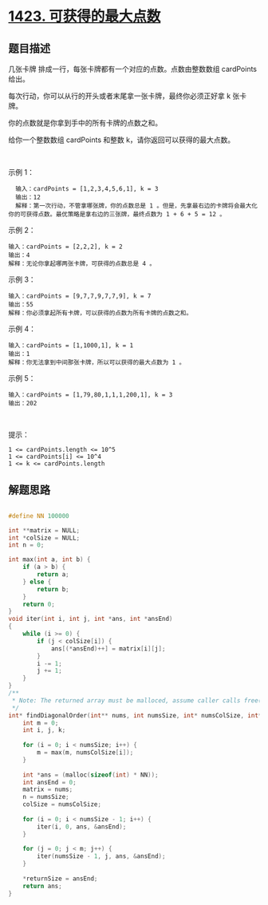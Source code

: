 # [1423. 可获得的最大点数](https://leetcode-cn.com/problems/maximum-points-you-can-obtain-from-cards/)

## 题目描述

几张卡牌 排成一行，每张卡牌都有一个对应的点数。点数由整数数组 cardPoints 给出。

每次行动，你可以从行的开头或者末尾拿一张卡牌，最终你必须正好拿 k 张卡牌。

你的点数就是你拿到手中的所有卡牌的点数之和。

给你一个整数数组 cardPoints 和整数 k，请你返回可以获得的最大点数。

 

示例 1：

      输入：cardPoints = [1,2,3,4,5,6,1], k = 3
      输出：12
      解释：第一次行动，不管拿哪张牌，你的点数总是 1 。但是，先拿最右边的卡牌将会最大化你的可获得点数。最优策略是拿右边的三张牌，最终点数为 1 + 6 + 5 = 12 。

示例 2：

    输入：cardPoints = [2,2,2], k = 2
    输出：4
    解释：无论你拿起哪两张卡牌，可获得的点数总是 4 。

示例 3：

    输入：cardPoints = [9,7,7,9,7,7,9], k = 7
    输出：55
    解释：你必须拿起所有卡牌，可以获得的点数为所有卡牌的点数之和。

示例 4：

    输入：cardPoints = [1,1000,1], k = 1
    输出：1
    解释：你无法拿到中间那张卡牌，所以可以获得的最大点数为 1 。 

示例 5：

    输入：cardPoints = [1,79,80,1,1,1,200,1], k = 3
    输出：202
 

提示：

    1 <= cardPoints.length <= 10^5
    1 <= cardPoints[i] <= 10^4
    1 <= k <= cardPoints.length

## 解题思路

```c

#define NN 100000

int **matrix = NULL;
int *colSize = NULL;
int n = 0;

int max(int a, int b) {
    if (a > b) {
        return a;
    } else {
        return b;
    }
    return 0;
}
void iter(int i, int j, int *ans, int *ansEnd)
{
    while (i >= 0) {
        if (j < colSize[i]) {
			ans[(*ansEnd)++] = matrix[i][j];
		}
        i -= 1;
        j += 1;
    }
}
/**
 * Note: The returned array must be malloced, assume caller calls free().
 */
int* findDiagonalOrder(int** nums, int numsSize, int* numsColSize, int* returnSize){
    int m = 0;
    int i, j, k;
    
    for (i = 0; i < numsSize; i++) {
        m = max(m, numsColSize[i]);
    }
    
    int *ans = (malloc(sizeof(int) * NN));
    int ansEnd = 0;
    matrix = nums;
    n = numsSize;
    colSize = numsColSize;
    
    for (i = 0; i < numsSize - 1; i++) {
        iter(i, 0, ans, &ansEnd);
    }
    
    for (j = 0; j < m; j++) {
        iter(numsSize - 1, j, ans, &ansEnd);
    }
    
    *returnSize = ansEnd;
    return ans;
}
```
